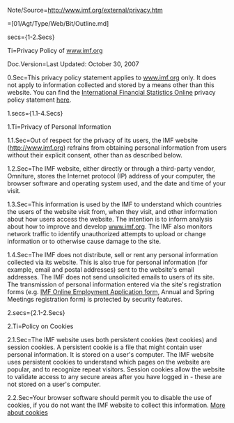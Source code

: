 Note/Source=http://www.imf.org/external/privacy.htm

=[01/Agt/Type/Web/Bit/Outline.md]

secs={1-2.Secs}

Ti=Privacy Policy of www.imf.org

Doc.Version=Last Updated:  October 30, 2007 

0.Sec=This privacy policy statement applies to www.imf.org only. It does not apply to information collected and stored by a means other than this website. You can find the <a href="http://elibrary-data.imf.org/DataExplorer.aspx"> International Financial Statistics Online</a> privacy policy statement <a href="http://elibrary-data.imf.org/DataExplorer.aspx">here</a>.

1.secs={1.1-4.Secs}

1.Ti=Privacy of Personal Information

1.1.Sec=Out of respect for the privacy of its users, the IMF website (<a href="/external/index.htm">http://www.imf.org</a>) refrains from obtaining personal information from users without their explicit consent, other than as described below.

1.2.Sec=The IMF website, either directly or through a third-party vendor, Omniture, stores the Internet protocol (IP) address of your computer, the browser software and operating system used, and the date and time of your visit.

1.3.Sec=This information is used by the IMF to understand which countries the users of the website visit from, when they visit, and other information about how users access the website. The intention is to inform analysis about how to improve and develop www.imf.org. The IMF also monitors network traffic to identify unauthorized attempts to upload or change information or to otherwise cause damage to the site.

1.4.Sec=The IMF does not distribute, sell or rent any personal information collected via its website. This is also true for personal information (for example, email and postal addresses) sent to the website's email addresses. The IMF does not send unsolicited emails to users of its site. The transmission of personal information entered via the site's registration forms (e.g. <a href="https://www.imf.org/external/np/adm/rec/db/index.htm">IMF Online Employment Application form</a>, Annual and Spring Meetings registration form) is protected by security features.

2.secs={2.1-2.Secs}

2.Ti=Policy on Cookies

2.1.Sec=The IMF website uses both persistent cookies (text cookies) and session cookies. A persistent cookie is a file that might contain user personal information. It is stored on a user's computer. The IMF website uses persistent cookies to understand which pages on the website are popular, and to recognize repeat visitors. Session cookies allow the website to validate access to any secure areas after you have logged in - these are not stored on a user's computer.

2.2.Sec=Your browser software should permit you to disable the use of cookies, if you do not want the IMF website to collect this information. <a href="http://en.wikipedia.org/wiki/HTTP_cookie">More about cookies</a>
